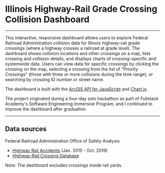 # Illinois Highway-Rail Grade Crossing Collision Dashboard

---

This interactive, responsive dashboard allows users to explore Federal Railroad Administration collision data for Illinois highway-rail grade crossings (where a highway crosses a railroad at grade level). The dashboard shows collision locations and other crossings on a map, lists crossing and collision details, and displays charts of crossing-specific and systemwide data. Users can view data for specific crossings by clicking the crossing on the map, selecting a crossing from the list of "Priority Crossings" (those with three or more collisions during the time range), or searching by crossing ID number or street name.

The dashboard is built with the [ArcGIS API for JavaScript](https://developers.arcgis.com/javascript/) and [Chart.js](https://www.chartjs.org/).

The project originated during a four-day solo hackathon as part of Fullstack Academy's Software Engineering Immersive Program, and I continued to improve the dashboard after graduation.

---

## Data sources

Federal Railroad Administration Office of Safety Analysis

- [Highway Rail Accidents](https://safetydata.fra.dot.gov/OfficeofSafety/publicsite/on_the_fly_download.aspx) (Jan. 2015 - Oct. 2019)
- [Highway-Rail Crossing Database](https://safetydata.fra.dot.gov/OfficeofSafety/publicsite/DownloadCrossingInventoryData.aspx)

Note: The dashboard excludes crossings inside rail yards.
